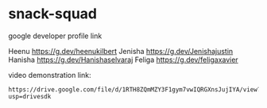 # snack-squad
google developer profile link

  Heenu        https://g.dev/heenukilbert
  Jenisha      https://g.dev/Jenishajustin 
  Hanisha      https://g.dev/Hanishaselvaraj 
  Feliga       https://g.dev/feligaxavier 
  
  video demonstration link:
  
    https://drive.google.com/file/d/1RTH8ZQmMZY3F1gym7vwIQRGXnsJujIYA/view?usp=drivesdk


 
  
